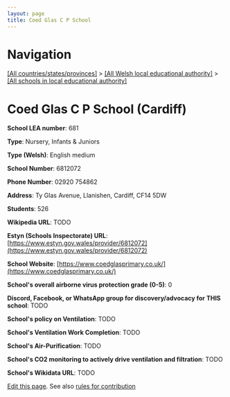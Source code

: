 ```yaml
---
layout: page
title: Coed Glas C P School
---
```

# Navigation

[[All countries/states/provinces]](../../..) > [[All Welsh local educational authority]](../..) > [[All schools in local educational authority]](..)

# Coed Glas C P School (Cardiff)

**School LEA number**: 681

**Type**: Nursery, Infants & Juniors

**Type (Welsh)**: English medium

**School Number**: 6812072

**Phone Number**: 02920 754862

**Address**: Ty Glas Avenue, Llanishen, Cardiff, CF14 5DW

**Students**: 526

**Wikipedia URL**: TODO

**Estyn (Schools Inspectorate) URL**: [https://www.estyn.gov.wales/provider/6812072](https://www.estyn.gov.wales/provider/6812072)

**School Website**: [https://www.coedglasprimary.co.uk/](https://www.coedglasprimary.co.uk/)

**School's overall airborne virus protection grade (0-5)**: 0

**Discord, Facebook, or WhatsApp group for discovery/advocacy for THIS school**: TODO

**School's policy on Ventilation**: TODO

**School's Ventilation Work Completion**: TODO

**School's Air-Purification**: TODO

**School's CO2 monitoring to actively drive ventilation and filtration**: TODO

**School's Wikidata URL**: TODO




[Edit this page](https://github.com/ventilate-schools/Wales/edit/prif/./Cardiff/Coed_Glas_C_P_School.md). See also [rules for contribution](../../../contribution-rules/)